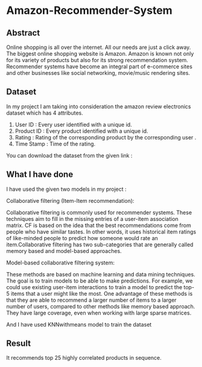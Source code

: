 # Amazon-Recommender-System

## Abstract 

Online shopping is all over the internet. All our needs are just a click away. The biggest online shopping website is Amazon. Amazon is known not only for its variety of products but also for its strong recommendation system. Recommender systems have become an integral part of e-commerce sites and other businesses like social networking, movie/music rendering sites.

## Dataset

In my project I am taking into consideration the amazon review electronics dataset which has 4 attributes.
1. User ID : Every user identified with a unique id.
2. Product ID : Every product identified with a unique id.
3. Rating : Rating of the corresponding product by the corresponding user .
4. Time Stamp : Time of the rating.

You can download the dataset from the given link : 

## What I have done

I have used the given two models in my project : 

Collaborative filtering (Item-Item recommendation):

Collaborative filtering is commonly used for recommender systems. These techniques aim to fill in the missing entries of a user-item association matrix. CF is based on the idea that the best recommendations come from people who have similar tastes. In other words, it uses historical item ratings of like-minded people to predict how someone would rate an item.Collaborative filtering has two sub-categories that are generally called memory based and model-based approaches.

Model-based collaborative filtering system: 

These methods are based on machine learning and data mining techniques. The goal is to train models to be able to make predictions. For example, we could use existing user-item interactions to train a model to predict the top-5 items that a user might like the most. One advantage of these methods is that they are able to recommend a larger number of items to a larger number of users, compared to other methods like memory based approach. They have large coverage, even when working with large sparse matrices.

And I have used KNNwithmeans model to train the dataset

## Result

It recommends top 25 highly correlated products in sequence.
